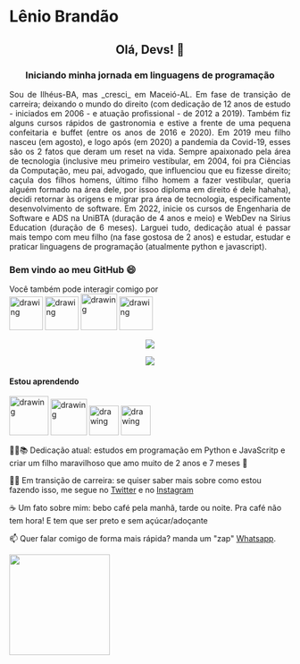 # Lênio Brandão
## <p align="center">Olá, Devs! 👋</p>
### <p align="center">Iniciando minha jornada em linguagens de programação</p>
<p align="justify">Sou de Ilhéus-BA, mas _cresci_ em Maceió-AL. Em fase de transição de carreira; deixando o mundo do direito (com dedicação de 12 anos de estudo - iniciados em 2006 - e atuação profissional - de 2012 a 2019). Também fiz alguns cursos rápidos de gastronomia e estive a frente de uma pequena confeitaria e buffet (entre os anos de 2016 e 2020). Em 2019 meu filho nasceu (em agosto), e logo após (em 2020) a pandemia da Covid-19, esses são os 2 fatos que deram um reset na vida. Sempre apaixonado pela área de tecnologia (inclusive meu primeiro vestibular, em 2004, foi pra Ciências da Computação, meu pai, advogado, que influenciou que eu fizesse direito; caçula dos filhos homens, último filho homem a fazer vestibular, queria alguém formado na área dele, por issoo diploma em direito é dele hahaha), decidi retornar às origens e migrar pra área de tecnologia, especificamente desenvolvimento de software. Em 2022, inicie os cursos de Engenharia de Software e ADS na UniBTA (duração de 4 anos e meio) e WebDev na Sirius Education (duração de 6 meses). Larguei tudo, dedicação atual é passar mais tempo com meu filho (na fase gostosa de 2 anos) e estudar, estudar e praticar linguagens de programação (atualmente python e javascript).</p>
<h3>Bem vindo ao meu GitHub 😄</h3>
Você também pode interagir comigo por

<div>
<a href="https://www.linkedin.com/in/leniobrandao" target="_blank"><img src="https://user-images.githubusercontent.com/102772203/161966708-21a6c4ed-6f4c-4661-98a9-7c3103f6a5f5.png" alt="drawing" width="60"></a>
<a href="https://www.twitter.com/BrandaoLenio" target="_blank"><img src="https://user-images.githubusercontent.com/102772203/161966411-bdbf458f-a4a7-499f-a22e-75a1ac12e545.png" alt="drawing" width="60"></a>
<a href="https://www.instagram.com/leniobrandao" target="_blank"><img src="https://user-images.githubusercontent.com/102772203/161966293-90a8dc43-1e07-42ec-8c4e-c1ebd921549f.png" alt="drawing" width="65"></a>
  <a href="https://contate.me/brandaolenio" target="_blank"><img src="https://user-images.githubusercontent.com/102772203/161977440-4bbef4da-4a71-40b9-86b4-37eae4636b59.png" alt="drawing" width="60"></a>
</div>
</p>
<p align="center">
  <img src="http://img.shields.io/static/v1?label=STATUS&message=EM%20DESENVOLVIMENTO&color=GREEN&style=for-the-badge"/>
  </p>

<p align="center">
  <img src="https://user-images.githubusercontent.com/102772203/161967424-ab4d2f78-7a92-42f8-9687-ae2e44f838ff.gif"/>
</p>

<h4>Estou aprendendo</h4>
<p>
<img src="https://user-images.githubusercontent.com/102772203/161968577-610b051f-0d91-48e0-99f8-3c70743bc00f.png" alt="drawing" width="70"/> <img src="https://upload.wikimedia.org/wikipedia/commons/9/99/Unofficial_JavaScript_logo_2.svg" alt="drawing" width="65"/> <img src="https://logodownload.org/wp-content/uploads/2016/10/html5-logo.png" alt="drawing" width="53"/> <img src="https://user-images.githubusercontent.com/102772203/161970749-552916c5-201a-45b0-a6af-bbfe47d57e86.png" alt="drawing" width="53"/>
 </p>
 🧑‍🎓📚 Dedicação atual: estudos em programação em Python e JavaScritp e criar um filho maravilhoso que amo muito de 2 anos e 7 meses 👶
 </p>
 🦾🧠 Em transição de carreira: se quiser saber mais sobre como estou fazendo isso, me segue no <a href="https://www.twitter.com/BrandaoLenio">Twitter</a> e no <a href="https://www.instagram.com/leniobrandao">Instagram</a>
 </p>
 ☕ Um fato sobre mim: bebo café pela manhã, tarde ou noite. Pra café não tem hora! E tem que ser preto e sem açúcar/adoçante
 </p>
 📫 Quer falar comigo de forma mais rápida? manda um "zap" <a href="https://contate.me/brandaolenio">Whatsapp</a>.
</p>
<div>
<a href="https://github.com/brandaolenio">
<img height="180em" src="https://github-readme-stats.vercel.app/api?username=brandaolenio&show_icons=true&theme=dracula&include_all_commits=true&count_private=true"/>
</div>
